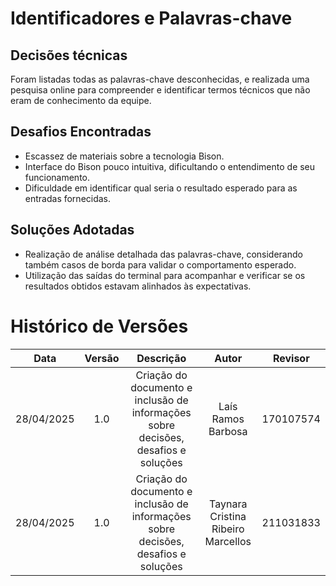 # Identificadores e Palavras-chave

## Decisões técnicas

Foram listadas todas as palavras-chave desconhecidas, e realizada uma pesquisa online para compreender e identificar termos técnicos que não eram de conhecimento da equipe.

## Desafios Encontradas

- Escassez de materiais sobre a tecnologia Bison.
- Interface do Bison pouco intuitiva, dificultando o entendimento de seu funcionamento.
- Dificuldade em identificar qual seria o resultado esperado para as entradas fornecidas.

## Soluções Adotadas

- Realização de análise detalhada das palavras-chave, considerando também casos de borda para validar o comportamento esperado.
- Utilização das saídas do terminal para acompanhar e verificar se os resultados obtidos estavam alinhados às expectativas.

# Histórico de Versões
|**Data** | **Versão** | **Descrição** | **Autor** | **Revisor** |
|:---: | :---: | :---: | :---: | :---: |
| 28/04/2025 | 1.0 | Criação do documento e inclusão de informações sobre decisões, desafios e soluções | Laís Ramos Barbosa | 170107574 |
| 28/04/2025 | 1.0 | Criação do documento e inclusão de informações sobre decisões, desafios e soluções | Taynara Cristina Ribeiro Marcellos | 211031833 |